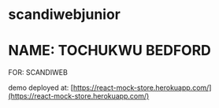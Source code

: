 # scandiwebjunior
# NAME: TOCHUKWU BEDFORD
FOR: SCANDIWEB

demo deployed at: [https://react-mock-store.herokuapp.com/](https://react-mock-store.herokuapp.com/)
